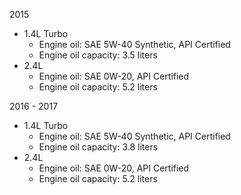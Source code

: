 2015
- 1.4L Turbo
    - Engine oil: SAE 5W-40 Synthetic, API Certified
    - Engine oil capacity: 3.5 liters
- 2.4L
    - Engine oil: SAE 0W-20, API Certified
    - Engine oil capacity: 5.2 liters

2016 - 2017
- 1.4L Turbo
    - Engine oil: SAE 5W-40 Synthetic, API Certified
    - Engine oil capacity: 3.8 liters
- 2.4L
    - Engine oil: SAE 0W-20, API Certified
    - Engine oil capacity: 5.2 liters
